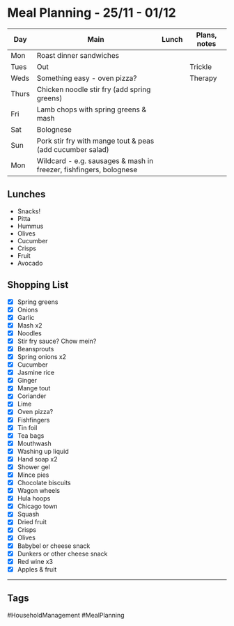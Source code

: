 # Meal Planning - 25/11 - 01/12

| Day   | Main                                                               | Lunch | Plans, notes |
| ----- | ------------------------------------------------------------------ | ----- | ------------ |
| Mon   | Roast dinner sandwiches                                            |       |              |
| Tues  | Out                                                                |       | Trickle      |
| Weds  | Something easy - oven pizza?                                       |       | Therapy      |
| Thurs | Chicken noodle stir fry (add spring greens)                        |       |              |
| Fri   | Lamb chops with spring greens & mash                               |       |              |
| Sat   | Bolognese                                                          |       |              |
| Sun   | Pork stir fry with mange tout & peas (add cucumber salad)          |       |              |
| Mon   | Wildcard - e.g. sausages & mash in freezer, fishfingers, bolognese |       |              |
## Lunches
- Snacks!
- Pitta
- Hummus
- Olives
- Cucumber
- Crisps
- Fruit
- Avocado
## Shopping List

- [x] Spring greens
- [x] Onions
- [x] Garlic
- [x] Mash x2
- [x] Noodles
- [x] Stir fry sauce? Chow mein?
- [x] Beansprouts
- [x] Spring onions x2
- [x] Cucumber
- [x] Jasmine rice
- [x] Ginger
- [x] Mange tout
- [x] Coriander
- [x] Lime
- [x] Oven pizza?
- [x] Fishfingers
- [x] Tin foil
- [x] Tea bags
- [x] Mouthwash
- [x] Washing up liquid
- [x] Hand soap x2
- [x] Shower gel
- [x] Mince pies
- [x] Chocolate biscuits
- [x] Wagon wheels
- [x] Hula hoops
- [x] Chicago town
- [x] Squash
- [x] Dried fruit
- [x] Crisps
- [x] Olives
- [x] Babybel or cheese snack
- [x] Dunkers or other cheese snack
- [x] Red wine x3
- [x] Apples & fruit

---
## Tags

#HouseholdManagement #MealPlanning